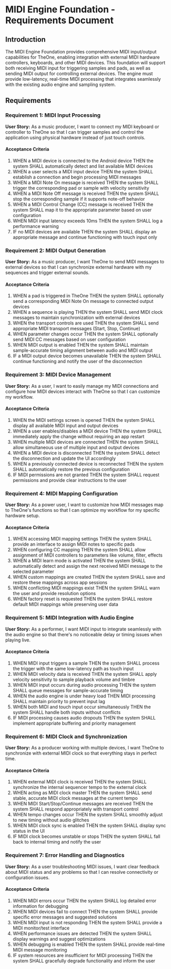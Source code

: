 # MIDI Engine Foundation - Requirements Document

## Introduction

The MIDI Engine Foundation provides comprehensive MIDI input/output capabilities for TheOne, enabling integration with external MIDI hardware controllers, keyboards, and other MIDI devices. This foundation will support both receiving MIDI input for triggering samples and pads, as well as sending MIDI output for controlling external devices. The engine must provide low-latency, real-time MIDI processing that integrates seamlessly with the existing audio engine and sampling system.

## Requirements

### Requirement 1: MIDI Input Processing

**User Story:** As a music producer, I want to connect my MIDI keyboard or controller to TheOne so that I can trigger samples and control the application using physical hardware instead of just touch controls.

#### Acceptance Criteria

1. WHEN a MIDI device is connected to the Android device THEN the system SHALL automatically detect and list available MIDI devices
2. WHEN a user selects a MIDI input device THEN the system SHALL establish a connection and begin processing MIDI messages
3. WHEN a MIDI Note On message is received THEN the system SHALL trigger the corresponding pad or sample with velocity sensitivity
4. WHEN a MIDI Note Off message is received THEN the system SHALL stop the corresponding sample if it supports note-off behavior
5. WHEN a MIDI Control Change (CC) message is received THEN the system SHALL map it to the appropriate parameter based on user configuration
6. WHEN MIDI input latency exceeds 10ms THEN the system SHALL log a performance warning
7. IF no MIDI devices are available THEN the system SHALL display an appropriate message and continue functioning with touch input only

### Requirement 2: MIDI Output Generation

**User Story:** As a music producer, I want TheOne to send MIDI messages to external devices so that I can synchronize external hardware with my sequences and trigger external sounds.

#### Acceptance Criteria

1. WHEN a pad is triggered in TheOne THEN the system SHALL optionally send a corresponding MIDI Note On message to connected output devices
2. WHEN a sequence is playing THEN the system SHALL send MIDI clock messages to maintain synchronization with external devices
3. WHEN the transport controls are used THEN the system SHALL send appropriate MIDI transport messages (Start, Stop, Continue)
4. WHEN parameter changes occur THEN the system SHALL optionally send MIDI CC messages based on user configuration
5. WHEN MIDI output is enabled THEN the system SHALL maintain sample-accurate timing alignment between audio and MIDI output
6. IF a MIDI output device becomes unavailable THEN the system SHALL continue functioning and notify the user of the disconnection

### Requirement 3: MIDI Device Management

**User Story:** As a user, I want to easily manage my MIDI connections and configure how MIDI devices interact with TheOne so that I can customize my workflow.

#### Acceptance Criteria

1. WHEN the MIDI settings screen is opened THEN the system SHALL display all available MIDI input and output devices
2. WHEN a user enables/disables a MIDI device THEN the system SHALL immediately apply the change without requiring an app restart
3. WHEN multiple MIDI devices are connected THEN the system SHALL allow simultaneous use of multiple input and output devices
4. WHEN a MIDI device is disconnected THEN the system SHALL detect the disconnection and update the UI accordingly
5. WHEN a previously connected device is reconnected THEN the system SHALL automatically restore the previous configuration
6. IF MIDI permissions are not granted THEN the system SHALL request permissions and provide clear instructions to the user

### Requirement 4: MIDI Mapping Configuration

**User Story:** As a power user, I want to customize how MIDI messages map to TheOne's functions so that I can optimize my workflow for my specific hardware setup.

#### Acceptance Criteria

1. WHEN accessing MIDI mapping settings THEN the system SHALL provide an interface to assign MIDI notes to specific pads
2. WHEN configuring CC mapping THEN the system SHALL allow assignment of MIDI controllers to parameters like volume, filter, effects
3. WHEN a MIDI learn mode is activated THEN the system SHALL automatically detect and assign the next received MIDI message to the selected parameter
4. WHEN custom mappings are created THEN the system SHALL save and restore these mappings across app sessions
5. WHEN conflicting MIDI mappings exist THEN the system SHALL warn the user and provide resolution options
6. WHEN factory reset is requested THEN the system SHALL restore default MIDI mappings while preserving user data

### Requirement 5: MIDI Integration with Audio Engine

**User Story:** As a performer, I want MIDI input to integrate seamlessly with the audio engine so that there's no noticeable delay or timing issues when playing live.

#### Acceptance Criteria

1. WHEN MIDI input triggers a sample THEN the system SHALL process the trigger with the same low-latency path as touch input
2. WHEN MIDI velocity data is received THEN the system SHALL apply velocity sensitivity to sample playback volume and timbre
3. WHEN MIDI input occurs during audio processing THEN the system SHALL queue messages for sample-accurate timing
4. WHEN the audio engine is under heavy load THEN MIDI processing SHALL maintain priority to prevent input lag
5. WHEN both MIDI and touch input occur simultaneously THEN the system SHALL handle both inputs without conflicts
6. IF MIDI processing causes audio dropouts THEN the system SHALL implement appropriate buffering and priority management

### Requirement 6: MIDI Clock and Synchronization

**User Story:** As a producer working with multiple devices, I want TheOne to synchronize with external MIDI clock so that everything stays in perfect time.

#### Acceptance Criteria

1. WHEN external MIDI clock is received THEN the system SHALL synchronize the internal sequencer tempo to the external clock
2. WHEN acting as MIDI clock master THEN the system SHALL send stable, accurate MIDI clock messages at the current tempo
3. WHEN MIDI Start/Stop/Continue messages are received THEN the system SHALL respond appropriately with transport control
4. WHEN tempo changes occur THEN the system SHALL smoothly adjust to new timing without audio glitches
5. WHEN MIDI clock sync is enabled THEN the system SHALL display sync status in the UI
6. IF MIDI clock becomes unstable or stops THEN the system SHALL fall back to internal timing and notify the user

### Requirement 7: Error Handling and Diagnostics

**User Story:** As a user troubleshooting MIDI issues, I want clear feedback about MIDI status and any problems so that I can resolve connectivity or configuration issues.

#### Acceptance Criteria

1. WHEN MIDI errors occur THEN the system SHALL log detailed error information for debugging
2. WHEN MIDI devices fail to connect THEN the system SHALL provide specific error messages and suggested solutions
3. WHEN MIDI input is not responding THEN the system SHALL provide a MIDI monitor/test interface
4. WHEN performance issues are detected THEN the system SHALL display warnings and suggest optimizations
5. WHEN debugging is enabled THEN the system SHALL provide real-time MIDI message monitoring
6. IF system resources are insufficient for MIDI processing THEN the system SHALL gracefully degrade functionality and inform the user